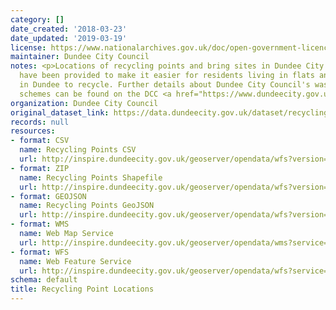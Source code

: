 ```yaml
---
category: []
date_created: '2018-03-23'
date_updated: '2019-03-19'
license: https://www.nationalarchives.gov.uk/doc/open-government-licence/version/3/
maintainer: Dundee City Council
notes: <p>Locations of recycling points and bring sites in Dundee City. Bring sites
  have been provided to make it easier for residents living in flats and tenements
  in Dundee to recycle. Further details about Dundee City Council's waste and recycling
  schemes can be found on the DCC <a href="https://www.dundeecity.gov.uk/services/bins-recycling">website</a>.</p>
organization: Dundee City Council
original_dataset_link: https://data.dundeecity.gov.uk/dataset/recycling-facility-locations
records: null
resources:
- format: CSV
  name: Recycling Points CSV
  url: http://inspire.dundeecity.gov.uk/geoserver/opendata/wfs?version=2.0.0&service=wfs&request=GetFeature&typeName=opendata:recycling_facilities&outputFormat=csv
- format: ZIP
  name: Recycling Points Shapefile
  url: http://inspire.dundeecity.gov.uk/geoserver/opendata/wfs?version=2.0.0&service=wfs&request=GetFeature&typeName=opendata:recycling_facilities&outputFormat=SHAPE-ZIP
- format: GEOJSON
  name: Recycling Points GeoJSON
  url: http://inspire.dundeecity.gov.uk/geoserver/opendata/wfs?version=2.0.0&service=wfs&request=GetFeature&typeName=opendata:recycling_facilities&outputFormat=json
- format: WMS
  name: Web Map Service
  url: http://inspire.dundeecity.gov.uk/geoserver/opendata/wms?service=WMS&version=1.3.0&request=getCapabilities
- format: WFS
  name: Web Feature Service
  url: http://inspire.dundeecity.gov.uk/geoserver/opendata/wfs?service=WFS&version=1.1.0&request=getCapabilities
schema: default
title: Recycling Point Locations
---
```

